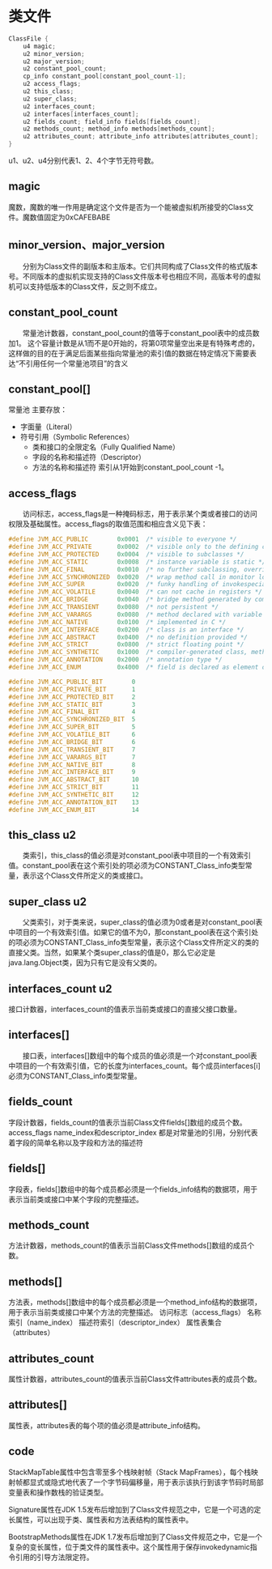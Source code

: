 # 类文件


```c
ClassFile { 
    u4 magic; 
    u2 minor_version; 
    u2 major_version;
    u2 constant_pool_count; 
    cp_info constant_pool[constant_pool_count-1]; 
    u2 access_flags; 
    u2 this_class; 
    u2 super_class; 
    u2 interfaces_count; 
    u2 interfaces[interfaces_count]; 
    u2 fields_count; field_info fields[fields_count]; 
    u2 methods_count; method_info methods[methods_count]; 
    u2 attributes_count; attribute_info attributes[attributes_count]; 
}
```

u1、u2、u4分别代表1、2、4个字节无符号数。

## magic
魔数，魔数的唯一作用是确定这个文件是否为一个能被虚拟机所接受的Class文件。魔数值固定为0xCAFEBABE
## minor_version、major_version
　　分别为Class文件的副版本和主版本。它们共同构成了Class文件的格式版本号。不同版本的虚拟机实现支持的Class文件版本号也相应不同，高版本号的虚拟机可以支持低版本的Class文件，反之则不成立。

## constant_pool_count
　　常量池计数器，constant_pool_count的值等于constant_pool表中的成员数加1。
这个容量计数是从1而不是0开始的，将第0项常量空出来是有特殊考虑的，这样做的目的在于满足后面某些指向常量池的索引值的数据在特定情况下需要表达“不引用任何一个常量池项目”的含义
## constant_pool[]
常量池
主要存放：
* 字面量（Literal）
* 符号引用（Symbolic References）
	- 类和接口的全限定名（Fully Qualified Name）   
	- 字段的名称和描述符（Descriptor）   
	- 方法的名称和描述符
索引从1开始到constant_pool_count -1。

## access_flags
　　访问标志，access_flags是一种掩码标志，用于表示某个类或者接口的访问权限及基础属性。access_flags的取值范围和相应含义见下表：
```c
#define JVM_ACC_PUBLIC        0x0001  /* visible to everyone */
#define JVM_ACC_PRIVATE       0x0002  /* visible only to the defining class */
#define JVM_ACC_PROTECTED     0x0004  /* visible to subclasses */
#define JVM_ACC_STATIC        0x0008  /* instance variable is static */
#define JVM_ACC_FINAL         0x0010  /* no further subclassing, overriding */
#define JVM_ACC_SYNCHRONIZED  0x0020  /* wrap method call in monitor lock */
#define JVM_ACC_SUPER         0x0020  /* funky handling of invokespecial */
#define JVM_ACC_VOLATILE      0x0040  /* can not cache in registers */
#define JVM_ACC_BRIDGE        0x0040  /* bridge method generated by compiler */
#define JVM_ACC_TRANSIENT     0x0080  /* not persistent */
#define JVM_ACC_VARARGS       0x0080  /* method declared with variable number of args */
#define JVM_ACC_NATIVE        0x0100  /* implemented in C */
#define JVM_ACC_INTERFACE     0x0200  /* class is an interface */
#define JVM_ACC_ABSTRACT      0x0400  /* no definition provided */
#define JVM_ACC_STRICT        0x0800  /* strict floating point */
#define JVM_ACC_SYNTHETIC     0x1000  /* compiler-generated class, method or field */
#define JVM_ACC_ANNOTATION    0x2000  /* annotation type */
#define JVM_ACC_ENUM          0x4000  /* field is declared as element of enum */

#define JVM_ACC_PUBLIC_BIT        0
#define JVM_ACC_PRIVATE_BIT       1
#define JVM_ACC_PROTECTED_BIT     2
#define JVM_ACC_STATIC_BIT        3
#define JVM_ACC_FINAL_BIT         4
#define JVM_ACC_SYNCHRONIZED_BIT  5
#define JVM_ACC_SUPER_BIT         5
#define JVM_ACC_VOLATILE_BIT      6
#define JVM_ACC_BRIDGE_BIT        6
#define JVM_ACC_TRANSIENT_BIT     7
#define JVM_ACC_VARARGS_BIT       7
#define JVM_ACC_NATIVE_BIT        8
#define JVM_ACC_INTERFACE_BIT     9
#define JVM_ACC_ABSTRACT_BIT      10
#define JVM_ACC_STRICT_BIT        11
#define JVM_ACC_SYNTHETIC_BIT     12
#define JVM_ACC_ANNOTATION_BIT    13
#define JVM_ACC_ENUM_BIT          14
```

## this_class u2
　　类索引，this_class的值必须是对constant_pool表中项目的一个有效索引值。constant_pool表在这个索引处的项必须为CONSTANT_Class_info类型常量，表示这个Class文件所定义的类或接口。
## super_class u2
　　父类索引，对于类来说，super_class的值必须为0或者是对constant_pool表中项目的一个有效索引值。如果它的值不为0，那constant_pool表在这个索引处的项必须为CONSTANT_Class_info类型常量，表示这个Class文件所定义的类的直接父类。当然，如果某个类super_class的值是0，那么它必定是java.lang.Object类，因为只有它是没有父类的。
## interfaces_count u2
接口计数器，interfaces_count的值表示当前类或接口的直接父接口数量。
## interfaces[]
　　接口表，interfaces[]数组中的每个成员的值必须是一个对constant_pool表中项目的一个有效索引值，它的长度为interfaces_count。每个成员interfaces[i] 必须为CONSTANT_Class_info类型常量。

## fields_count
字段计数器，fields_count的值表示当前Class文件fields[]数组的成员个数。
access_flags
name_index和descriptor_index
都是对常量池的引用，分别代表着字段的简单名称以及字段和方法的描述符

## fields[]
字段表，fields[]数组中的每个成员都必须是一个fields_info结构的数据项，用于表示当前类或接口中某个字段的完整描述。

## methods_count
方法计数器，methods_count的值表示当前Class文件methods[]数组的成员个数。
## methods[]
方法表，methods[]数组中的每个成员都必须是一个method_info结构的数据项，用于表示当前类或接口中某个方法的完整描述。
访问标志（access_flags）
名称索引（name_index）
描述符索引（descriptor_index）
属性表集合（attributes）
## attributes_count
属性计数器，attributes_count的值表示当前Class文件attributes表的成员个数。
## attributes[]
属性表，attributes表的每个项的值必须是attribute_info结构。

## code

StackMapTable属性中包含零至多个栈映射帧（Stack MapFrames），每个栈映射帧都显式或隐式地代表了一个字节码偏移量，用于表示该执行到该字节码时局部变量表和操作数栈的验证类型。

Signature属性在JDK 1.5发布后增加到了Class文件规范之中，它是一个可选的定长属性，可以出现于类、属性表和方法表结构的属性表中。

BootstrapMethods属性在JDK 1.7发布后增加到了Class文件规范之中，它是一个复杂的变长属性，位于类文件的属性表中。这个属性用于保存invokedynamic指令引用的引导方法限定符。










































